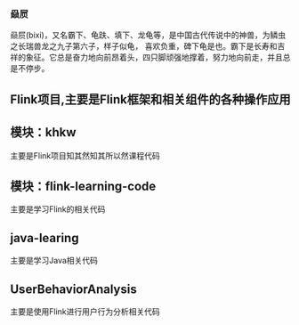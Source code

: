 ### 赑屃  
赑屃(bixi)，又名霸下、龟趺、填下、龙龟等，是中国古代传说中的神兽，为鳞虫之长瑞兽龙之九子第六子，样子似龟，
喜欢负重，碑下龟是也。霸下是长寿和吉祥的象征。它总是奋力地向前昂着头，四只脚顽强地撑着，努力地向前走，并且总是不停步。


## Flink项目,主要是Flink框架和相关组件的各种操作应用  
## 模块：khkw
主要是Flink项目知其然知其所以然课程代码


## 模块：flink-learning-code 
主要是学习Flink的相关代码  
  
  
  
## java-learing  
主要是学习Java相关代码


## UserBehaviorAnalysis  
主要是使用Flink进行用户行为分析相关代码

